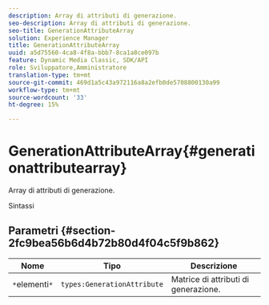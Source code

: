 ```yaml
---
description: Array di attributi di generazione.
seo-description: Array di attributi di generazione.
seo-title: GenerationAttributeArray
solution: Experience Manager
title: GenerationAttributeArray
uuid: a5d75560-4ca8-4f8a-bbb7-8ca1a8ce097b
feature: Dynamic Media Classic, SDK/API
role: Sviluppatore,Amministratore
translation-type: tm+mt
source-git-commit: 469d1a5c43a972116a8a2efb0de5708800130a99
workflow-type: tm+mt
source-wordcount: '33'
ht-degree: 15%

---
```



# GenerationAttributeArray{#generationattributearray}

Array di attributi di generazione.

Sintassi

## Parametri {#section-2fc9bea56b6d4b72b80d4f04c5f9b862}

| Nome | Tipo | Descrizione |
|---|---|---|
| `*`elementi`*` | `types:GenerationAttribute` | Matrice di attributi di generazione. |

